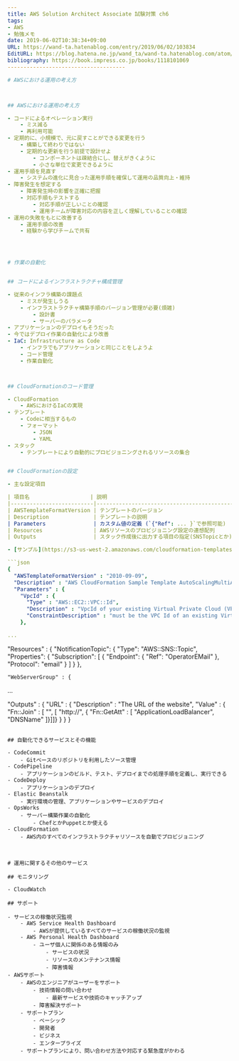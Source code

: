 ```yaml
---
title: AWS Solution Architect Associate 試験対策 ch6
tags:
- AWS
- 勉強メモ
date: 2019-06-02T10:38:34+09:00
URL: https://wand-ta.hatenablog.com/entry/2019/06/02/103834
EditURL: https://blog.hatena.ne.jp/wand_ta/wand-ta.hatenablog.com/atom/entry/17680117127176708987
bibliography: https://book.impress.co.jp/books/1118101069
-------------------------------------

# AWSにおける運用の考え方



## AWSにおける運用の考え方

- コードによるオペレーション実行
    - ミス減る
    - 再利用可能
- 定期的に、小規模で、元に戻すことができる変更を行う
    - 構築して終わりではない
    - 定期的な更新を行う前提で設計せよ
        - コンポーネントは疎結合にし、替えがきくように
        - 小さな単位で変更できるように
- 運用手順を見直す
    - システムの進化に見合った運用手順を確保して運用の品質向上・維持
- 障害発生を想定する
    - 障害発生時の影響を正確に把握
    - 対応手順もテストする
        - 対応手順が正しいことの確認
        - 運用チームが障害対応の内容を正しく理解していることの確認
- 運用の失敗をもとに改善する
    - 運用手順の改善
    - 経験から学びチームで共有




# 作業の自動化


## コードによるインフラストラクチャ構成管理

- 従来のインフラ構築の課題点
    - ミスが発生しうる
    - インフラストラクチャ構築手順のバージョン管理が必要(煩雑)
        - 設計書
        - サーバーのパラメータ
- アプリケーションのデプロイもそうだった
- 今ではデプロイ作業の自動化により改善
- IaC: Infrastructure as Code
    - インフラでもアプリケーションと同じことをしようよ
    - コード管理
    - 作業自動化



## CloudFormationのコード管理

- CloudFormation
    - AWSにおけるIaCの実現
- テンプレート
    - Codeに相当するもの
    - フォーマット
        - JSON
        - YAML
- スタック
    - テンプレートにより自動的にプロビジョニングされるリソースの集合


## CloudFormationの設定

- 主な設定項目

| 項目名                   | 説明                                             |
|--------------------------|--------------------------------------------------|
| AWSTemplateFormatVersion | テンプレートのバージョン                         |
| Description              | テンプレートの説明                               |
| Parameters               | カスタム値の定義 (`{"Ref": ... }`で参照可能)     |
| Resources                | AWSリソースのプロビジョニング設定の連想配列      |
| Outputs                  | スタック作成後に出力する項目の指定(SNSTopicとか) |

- [サンプル](https://s3-us-west-2.amazonaws.com/cloudformation-templates-us-west-2/AutoScalingMultiAZWithNotifications.template)

```json
{
  "AWSTemplateFormatVersion" : "2010-09-09",
  "Description" : "AWS CloudFormation Sample Template AutoScalingMultiAZWithNotifications: Create a multi-az, load balanced and Auto Scaled sample web site running on an Apache Web Serever. The application is configured to span all Availability Zones in the region and is Auto-Scaled based on the CPU utilization of the web servers. Notifications will be sent to the operator email address on scaling events. The instances are load balanced with a simple health check against the default web page. **WARNING** This template creates one or more Amazon EC2 instances and an Application Load Balancer. You will be billed for the AWS resources used if you create a stack from this template.",
  "Parameters" : {
    "VpcId" : {
      "Type" : "AWS::EC2::VPC::Id",
      "Description" : "VpcId of your existing Virtual Private Cloud (VPC)",
      "ConstraintDescription" : "must be the VPC Id of an existing Virtual Private Cloud."
    },

...
```


"Resources" : {
    "NotificationTopic": {
      "Type": "AWS::SNS::Topic",
      "Properties": {
        "Subscription": [ { "Endpoint": { "Ref": "OperatorEMail" }, "Protocol": "email" } ]
      }
    },

    "WebServerGroup" : {

...

"Outputs" : {
    "URL" : {
      "Description" : "The URL of the website",
      "Value" :  { "Fn::Join" : [ "", [ "http://", { "Fn::GetAtt" : [
          "ApplicationLoadBalancer", "DNSName" ]}]]}
    }
  }
}
```

## 自動化できるサービスとその機能

- CodeCommit
    - Gitベースのリポジトリを利用したソース管理
- CodePipeline
    - アプリケーションのビルド、テスト、デプロイまでの処理手順を定義し、実行できる
- CodeDeploy
    - アプリケーションのデプロイ
- Elastic Beanstalk
    - 実行環境の管理、アプリケーションやサービスのデプロイ
- OpsWorks
    - サーパー構築作業の自動化
        - ChefとかPuppetとか使える
- CloudFormation
    - AWS内のすべてのインフラストラクチャリソースを自動でプロビジョニング



# 運用に関するその他のサービス

## モニタリング

- CloudWatch

## サポート

- サービスの稼働状況監視
    - AWS Service Health Dashboard
        - AWSが提供しているすべてのサービスの稼働状況の監視
    - AWS Personal Health Dashboard
        - ユーザ個人に関係のある情報のみ
            - サービスの状況
            - リソースのメンテナンス情報
            - 障害情報
- AWSサポート
    - AWSのエンジニアがユーザーをサポート
        - 技術情報の問い合わせ
            - 最新サービスや技術のキャッチアップ
        - 障害解決サポート
    - サポートプラン
        - ベーシック
        - 開発者
        - ビジネス
        - エンタープライズ
    - サポートプランにより、問い合わせ方法や対応する緊急度がかわる
